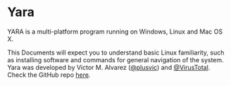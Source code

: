 # Yara
YARA is a multi-platform program running on Windows, Linux and Mac OS X.

This Documents will expect you to understand basic Linux familiarity, such as installing software and commands for general navigation of the system. 
Yara was developed by Victor M. Alvarez ([@plusvic](https://twitter.com/plusvic)) and [@VirusTotal](https://twitter.com/virustotal). Check the GitHub repo [here](https://github.com/virustotal/yara).
